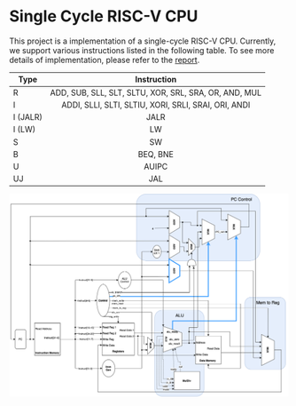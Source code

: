 # Single Cycle RISC-V CPU
This project is a implementation of a single-cycle RISC-V CPU. Currently, we support various instructions listed in the following table. To see more details of implementation, please refer to the [report](./report.pdf).

Type           | Instruction
--------------|:-----:
R    | ADD, SUB, SLL, SLT, SLTU, XOR, SRL, SRA, OR, AND, MUL
I    | ADDI, SLLI, SLTI, SLTIU, XORI, SRLI, SRAI, ORI, ANDI
I (JALR) | JALR
I (LW) | LW
S | SW
B | BEQ, BNE
U | AUIPC
UJ| JAL


![CPU_Architecture](./assets/cpu_arch.png)


